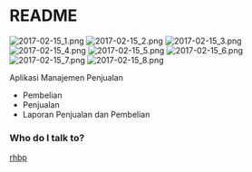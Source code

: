 # README #

![2017-02-15_1.png](https://bitbucket.org/repo/My6bz7/images/2722338018-2017-02-15_1.png)
![2017-02-15_2.png](https://bitbucket.org/repo/My6bz7/images/3856059664-2017-02-15_2.png)
![2017-02-15_3.png](https://bitbucket.org/repo/My6bz7/images/2834556857-2017-02-15_3.png)
![2017-02-15_4.png](https://bitbucket.org/repo/My6bz7/images/452530189-2017-02-15_4.png)
![2017-02-15_5.png](https://bitbucket.org/repo/My6bz7/images/1913723198-2017-02-15_5.png)
![2017-02-15_6.png](https://bitbucket.org/repo/My6bz7/images/2858373193-2017-02-15_6.png)
![2017-02-15_7.png](https://bitbucket.org/repo/My6bz7/images/626638375-2017-02-15_7.png)
![2017-02-15_8.png](https://bitbucket.org/repo/My6bz7/images/744013583-2017-02-15_8.png)

Aplikasi Manajemen Penjualan
* Pembelian
* Penjualan
* Laporan Penjualan dan Pembelian

### Who do I talk to? ###

[rhbp](www.linkedin.com/in/rh-bayu-prabowo)